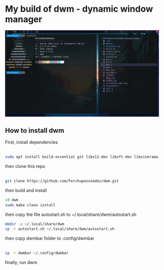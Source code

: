 # My build of dwm - dynamic window manager

![Build de dwm](./screenshot_dwm.png)

## How to install dwm

First, install dependencies

```bash

sudo apt install build-essential git libx11-dev libxft-dev libxinerama-dev

```

then clone this repo

```bash

git clone https://github.com/Ferchupessoadev/dwm.git

```

then build and install

```bash
cd dwm
sudo make clean install
```

then copy the file autostart.sh to ~/.local/share/dwm/autostart.sh

```bash
mkdir -p ~/.local/share/dwm
cp -r autostart.sh ~/.local/share/dwm/autostart.sh
```

then copy dwmbar folder to .config/dwmbar

```bash

cp -r dwmbar ~/.config/dwmbar

```

finally, run dwm
